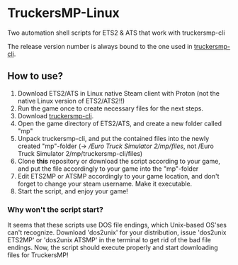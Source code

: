 # TruckersMP-Linux

Two automation shell scripts for ETS2 & ATS that work with truckersmp-cli

The release version number is always bound to the one used in [truckersmp-cli](https://github.com/lhark/truckersmp-cli).

## How to use?

1. Download ETS2/ATS in Linux native Steam client with Proton (not the native Linux version of ETS2/ATS2!!)
2. Run the game once to create necessary files for the next steps.
3. Download [truckersmp-cli](https://github.com/lhark/truckersmp-cli).
4. Open the game directory of ETS2/ATS, and create a new folder called "mp"
5. Unpack truckersmp-cli, and put the contained files into the newly created "mp"-folder (-> */Euro Truck Simulator 2/mp/files*, not /Euro Truck Simulator 2/mp/truckersmp-cli/files)
6. Clone **this** repository or download the script according to your game, and put the file accordingly to your game into the "mp"-folder 
7. Edit ETS2MP or ATSMP accordingly to your game location, and don't forget to change your steam username. Make it executable.
8. Start the script, and enjoy your game!

### Why won't the script start?
It seems that these scripts use DOS file endings, which Unix-based OS'ses can't recognize. Download 'dos2unix' for your distribution, issue 'dos2unix ETS2MP' or 'dos2unix ATSMP' in the terminal to get rid of the bad file endings. Now, the script should execute properly and start downloading files for TruckersMP!
